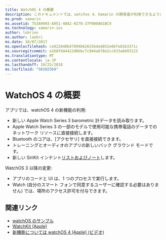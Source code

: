 ```yaml
---
title: WatchOS 4 の概要
description: このドキュメントでは、watchos 4、Xamarin の開発者が利用できるようになりました新しい機能を説明する概要を示します。
ms.prod: xamarin
ms.assetid: 753A9993-A951-40A2-9270-37F000A01BC9
ms.technology: xamarin-ios
author: lobrien
ms.author: laobri
ms.date: 10/07/2017
ms.openlocfilehash: ca922840b47899b62615bded852e66fe81b3371c
ms.sourcegitcommit: e268fd44422d0bbc7c944a678e2cc633a0493122
ms.translationtype: MT
ms.contentlocale: ja-JP
ms.lasthandoff: 10/25/2018
ms.locfileid: "50102569"
---
```

# <a name="introduction-to-watchos-4"></a>WatchOS 4 の概要

アプリでは、watchOS 4 の新機能の利用:

* 新しい Apple Watch Series 3 barometric 計データを読み取ります。
* Apple Watch Series 3 の一部のモデルで使用可能な携帯電話のデータでのネットワーク リソースに直接接続します。
* Bluetooth のコアは、[アクセサリ] を直接接続できます。
* トレーニングとオーディオのアプリの新しいバック グラウンド モードです。
* 新しい SiriKit インテント[リストおよびノート](~/ios/platform/introduction-to-ios11/sirikit.md)します。

WatchOS 3 以降の変更:

* アプリのコードと UI は、1 つのプロセスで実行します。
* Watch (自分のスマート フォンで同意するユーザーに確認する必要はありません) では、場所のアクセス許可を付与できます。

## <a name="related-links"></a>関連リンク

* [watchOS のサンプル](https://developer.xamarin.com/samples/watchos/all/)
* [WatchKit (Apple)](https://developer.apple.com/documentation/watchkit)
* [新機能については watchOS 4 (Apple) (ビデオ)](https://developer.apple.com/videos/play/wwdc2017/205/)
